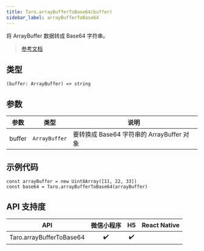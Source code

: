 ```yaml
---
title: Taro.arrayBufferToBase64(buffer)
sidebar_label: arrayBufferToBase64
---
```


将 ArrayBuffer 数据转成 Base64 字符串。

> [参考文档](https://developers.weixin.qq.com/miniprogram/dev/api/base/wx.arrayBufferToBase64.html)

## 类型

```tsx
(buffer: ArrayBuffer) => string
```

## 参数

<table>
  <thead>
    <tr>
      <th>参数</th>
      <th>类型</th>
      <th>说明</th>
    </tr>
  </thead>
  <tbody>
    <tr>
      <td>buffer</td>
      <td><code>ArrayBuffer</code></td>
      <td>要转换成 Base64 字符串的 ArrayBuffer 对象</td>
    </tr>
  </tbody>
</table>

## 示例代码

```tsx
const arrayBuffer = new Uint8Array([11, 22, 33])
const base64 = Taro.arrayBufferToBase64(arrayBuffer)
```

## API 支持度

| API | 微信小程序 | H5 | React Native |
| :---: | :---: | :---: | :---: |
| Taro.arrayBufferToBase64 | ✔️ | ✔️ |  |
